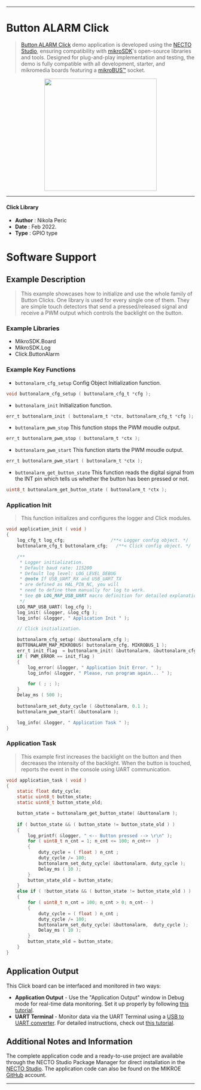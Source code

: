
---
# Button ALARM Click

> [Button ALARM Click](https://www.mikroe.com/?pid_product=MIKROE-3763) demo application is developed using
the [NECTO Studio](https://www.mikroe.com/necto), ensuring compatibility with [mikroSDK](https://www.mikroe.com/mikrosdk)'s
open-source libraries and tools. Designed for plug-and-play implementation and testing, the demo is fully compatible with
all development, starter, and mikromedia boards featuring a [mikroBUS&trade;](https://www.mikroe.com/mikrobus) socket.

<p align="center">
  <img src="https://www.mikroe.com/?pid_product=MIKROE-3763&image=1" height=300px>
</p>

---

#### Click Library

- **Author**        : Nikola Peric
- **Date**          : Feb 2022.
- **Type**          : GPIO type

# Software Support

## Example Description

> This example showcases how to initialize and use the whole family of Button Clicks. 
> One library is used for every single one of them. They are simple touch detectors that send 
> a pressed/released signal and receive a PWM output which controls the backlight on the button.

### Example Libraries

- MikroSDK.Board
- MikroSDK.Log
- Click.ButtonAlarm

### Example Key Functions

- `buttonalarm_cfg_setup` Config Object Initialization function.
```c
void buttonalarm_cfg_setup ( buttonalarm_cfg_t *cfg );
```

- `buttonalarm_init` Initialization function.
```c
err_t buttonalarm_init ( buttonalarm_t *ctx, buttonalarm_cfg_t *cfg );
```

- `buttonalarm_pwm_stop` This function stops the PWM moudle output.
```c
err_t buttonalarm_pwm_stop ( buttonalarm_t *ctx );
```

- `buttonalarm_pwm_start` This function starts the PWM moudle output.
```c
err_t buttonalarm_pwm_start ( buttonalarm_t *ctx );
```

- `buttonalarm_get_button_state` This function reads the digital signal from the INT pin which tells us whether the button has been pressed or not.
```c
uint8_t buttonalarm_get_button_state ( buttonalarm_t *ctx );
```

### Application Init

> This function initializes and configures the logger and Click modules.

```c
void application_init ( void )  
{
    log_cfg_t log_cfg;                 /**< Logger config object. */
    buttonalarm_cfg_t buttonalarm_cfg;   /**< Click config object. */

    /** 
     * Logger initialization.
     * Default baud rate: 115200
     * Default log level: LOG_LEVEL_DEBUG
     * @note If USB_UART_RX and USB_UART_TX 
     * are defined as HAL_PIN_NC, you will 
     * need to define them manually for log to work. 
     * See @b LOG_MAP_USB_UART macro definition for detailed explanation.
     */
    LOG_MAP_USB_UART( log_cfg );
    log_init( &logger, &log_cfg );
    log_info( &logger, " Application Init " );

    // Click initialization.

    buttonalarm_cfg_setup( &buttonalarm_cfg );
    BUTTONALARM_MAP_MIKROBUS( buttonalarm_cfg, MIKROBUS_1 );
    err_t init_flag  = buttonalarm_init( &buttonalarm, &buttonalarm_cfg );
    if ( PWM_ERROR == init_flag ) 
    {
        log_error( &logger, " Application Init Error. " );
        log_info( &logger, " Please, run program again... " );

        for ( ; ; );
    }
    Delay_ms ( 500 );
    
    buttonalarm_set_duty_cycle ( &buttonalarm, 0.1 );
    buttonalarm_pwm_start( &buttonalarm );

    log_info( &logger, " Application Task " );
}
```

### Application Task

> This example first increases the backlight on the button and then decreases the intensity of the
> backlight. When the button is touched,  
> reports the event in the console using UART communication.

```c
void application_task ( void ) 
{
    static float duty_cycle;
    static uint8_t button_state;
    static uint8_t button_state_old;

    button_state = buttonalarm_get_button_state( &buttonalarm );
    
    if ( button_state && ( button_state != button_state_old ) ) 
    {
        log_printf( &logger, " <-- Button pressed --> \r\n" );
        for ( uint8_t n_cnt = 1; n_cnt <= 100; n_cnt++  )
        {
            duty_cycle = ( float ) n_cnt ;
            duty_cycle /= 100;
            buttonalarm_set_duty_cycle( &buttonalarm, duty_cycle );
            Delay_ms ( 10 );
        }
        button_state_old = button_state;
    } 
    else if ( !button_state && ( button_state != button_state_old ) ) 
    {
        for ( uint8_t n_cnt = 100; n_cnt > 0; n_cnt-- )
        {
            duty_cycle = ( float ) n_cnt ;
            duty_cycle /= 100;
            buttonalarm_set_duty_cycle( &buttonalarm,  duty_cycle );
            Delay_ms ( 10 );
        }
        button_state_old = button_state;
    }
}
```

## Application Output

This Click board can be interfaced and monitored in two ways:
- **Application Output** - Use the "Application Output" window in Debug mode for real-time data monitoring.
Set it up properly by following [this tutorial](https://www.youtube.com/watch?v=ta5yyk1Woy4).
- **UART Terminal** - Monitor data via the UART Terminal using
a [USB to UART converter](https://www.mikroe.com/click/interface/usb?interface*=uart,uart). For detailed instructions,
check out [this tutorial](https://help.mikroe.com/necto/v2/Getting%20Started/Tools/UARTTerminalTool).

## Additional Notes and Information

The complete application code and a ready-to-use project are available through the NECTO Studio Package Manager for 
direct installation in the [NECTO Studio](https://www.mikroe.com/necto). The application code can also be found on
the MIKROE [GitHub](https://github.com/MikroElektronika/mikrosdk_click_v2) account.

---
